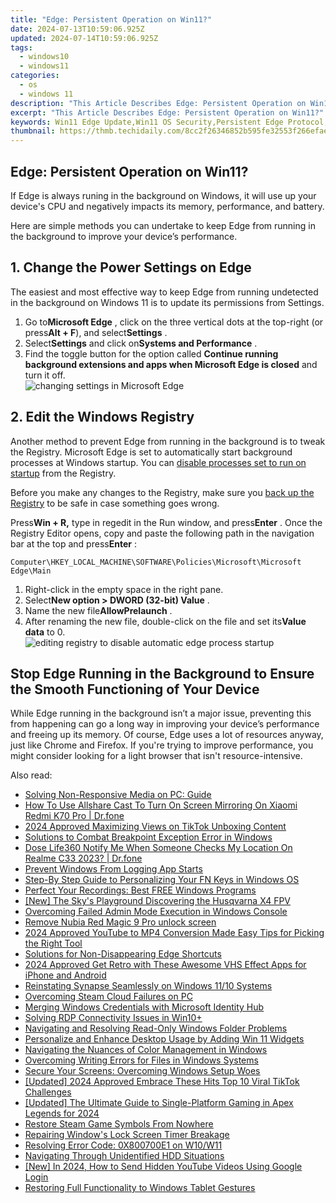 ```yaml
---
title: "Edge: Persistent Operation on Win11?"
date: 2024-07-13T10:59:06.925Z
updated: 2024-07-14T10:59:06.925Z
tags:
  - windows10
  - windows11
categories:
  - os
  - windows 11
description: "This Article Describes Edge: Persistent Operation on Win11?"
excerpt: "This Article Describes Edge: Persistent Operation on Win11?"
keywords: Win11 Edge Update,Win11 OS Security,Persistent Edge Protocol,Win11 Stability Concerns,Win11 System Optimization,Edge on Windows Operating System,Enhanced Windows 11 Performance
thumbnail: https://thmb.techidaily.com/8cc2f26346852b595fe32553f266efaeb26b116a663fa0800cea00c3335313c9.png
---
```


## Edge: Persistent Operation on Win11?

 If Edge is always runing in the background on Windows, it will use up your device's CPU and negatively impacts its memory, performance, and battery.

 Here are simple methods you can undertake to keep Edge from running in the background to improve your device’s performance.

## 1\. Change the Power Settings on Edge

 The easiest and most effective way to keep Edge from running undetected in the background on Windows 11 is to update its permissions from Settings.

1. Go to**Microsoft Edge** , click on the three vertical dots at the top-right (or press**Alt + F**), and select**Settings** .
2. Select**Settings** and click on**Systems and Performance** .
3. Find the toggle button for the option called **Continue running background extensions and apps when Microsoft Edge is closed** and turn it off.  
![changing settings in Microsoft Edge](https://static1.makeuseofimages.com/wordpress/wp-content/uploads/2023/04/edge-settings.jpg)

## 2\. Edit the Windows Registry

 Another method to prevent Edge from running in the background is to tweak the Registry. Microsoft Edge is set to automatically start background processes at Windows startup. You can [disable processes set to run on startup](https://www.makeuseof.com/windows-pc-too-many-background-processes/) from the Registry.

 Before you make any changes to the Registry, make sure you [back up the Registry](https://www.makeuseof.com/tag/backup-restore-windows-registry/) to be safe in case something goes wrong.

 Press**Win + R,** type in regedit in the Run window, and press**Enter** . Once the Registry Editor opens, copy and paste the following path in the navigation bar at the top and press**Enter** :

`Computer\HKEY_LOCAL_MACHINE\SOFTWARE\Policies\Microsoft\Microsoft Edge\Main`

1. Right-click in the empty space in the right pane.
2. Select**New option > DWORD (32-bit) Value** .
3. Name the new file**AllowPrelaunch** .
4. After renaming the new file, double-click on the file and set its**Value data** to 0.  
![editing registry to disable automatic edge process startup](https://static1.makeuseofimages.com/wordpress/wp-content/uploads/2023/04/edit-registry-edge-processes.jpg)

## Stop Edge Running in the Background to Ensure the Smooth Functioning of Your Device

 While Edge running in the background isn’t a major issue, preventing this from happening can go a long way in improving your device’s performance and freeing up its memory. Of course, Edge uses a lot of resources anyway, just like Chrome and Firefox. If you're trying to improve performance, you might consider looking for a light browser that isn't resource-intensive.

<ins class="adsbygoogle"
     style="display:block"
     data-ad-format="autorelaxed"
     data-ad-client="ca-pub-7571918770474297"
     data-ad-slot="1223367746"></ins>



<ins class="adsbygoogle"
     style="display:block"
     data-ad-client="ca-pub-7571918770474297"
     data-ad-slot="8358498916"
     data-ad-format="auto"
     data-full-width-responsive="true"></ins>



<span class="atpl-alsoreadstyle">Also read:</span>
<div><ul>
<li><a href="https://win11.techidaily.com/solving-non-responsive-media-on-pc-guide/"><u>Solving Non-Responsive Media on PC: Guide</u></a></li>
<li><a href="https://screen-mirror.techidaily.com/how-to-use-allshare-cast-to-turn-on-screen-mirroring-on-xiaomi-redmi-k70-pro-drfone-by-drfone-android/"><u>How To Use Allshare Cast To Turn On Screen Mirroring On Xiaomi Redmi K70 Pro | Dr.fone</u></a></li>
<li><a href="https://fox-hovers.techidaily.com/2024-approved-maximizing-views-on-tiktok-unboxing-content/"><u>2024 Approved  Maximizing Views on TikTok Unboxing Content</u></a></li>
<li><a href="https://win11.techidaily.com/solutions-to-combat-breakpoint-exception-error-in-windows/"><u>Solutions to Combat Breakpoint Exception Error in Windows</u></a></li>
<li><a href="https://fake-location.techidaily.com/dose-life360-notify-me-when-someone-checks-my-location-on-realme-c33-2023-drfone-by-drfone-virtual-android/"><u>Dose Life360 Notify Me When Someone Checks My Location On Realme C33 2023? | Dr.fone</u></a></li>
<li><a href="https://win11.techidaily.com/prevent-windows-from-logging-app-starts/"><u>Prevent Windows From Logging App Starts</u></a></li>
<li><a href="https://win11.techidaily.com/step-by-step-guide-to-personalizing-your-fn-keys-in-windows-os/"><u>Step-By Step Guide to Personalizing Your FN Keys in Windows OS</u></a></li>
<li><a href="https://win11.techidaily.com/perfect-your-recordings-best-free-windows-programs/"><u>Perfect Your Recordings: Best FREE Windows Programs</u></a></li>
<li><a href="https://some-tips.techidaily.com/new-the-skys-playground-discovering-the-husqvarna-x4-fpv/"><u>[New] The Sky's Playground  Discovering the Husqvarna X4 FPV</u></a></li>
<li><a href="https://win11.techidaily.com/overcoming-failed-admin-mode-execution-in-windows-console/"><u>Overcoming Failed Admin Mode Execution in Windows Console</u></a></li>
<li><a href="https://techidaily.com/remove-nubia-red-magic-9-pro-unlock-screen-by-drfone-android-unlock-android-unlock/"><u>Remove Nubia Red Magic 9 Pro unlock screen</u></a></li>
<li><a href="https://ai-video-apps.techidaily.com/2024-approved-youtube-to-mp4-conversion-made-easy-tips-for-picking-the-right-tool/"><u>2024 Approved YouTube to MP4 Conversion Made Easy Tips for Picking the Right Tool</u></a></li>
<li><a href="https://win11.techidaily.com/solutions-for-non-disappearing-edge-shortcuts/"><u>Solutions for Non-Disappearing Edge Shortcuts</u></a></li>
<li><a href="https://smart-video-creator.techidaily.com/2024-approved-get-retro-with-these-awesome-vhs-effect-apps-for-iphone-and-android/"><u>2024 Approved Get Retro with These Awesome VHS Effect Apps for iPhone and Android</u></a></li>
<li><a href="https://win11.techidaily.com/reinstating-synapse-seamlessly-on-windows-1110-systems/"><u>Reinstating Synapse Seamlessly on Windows 11/10 Systems</u></a></li>
<li><a href="https://win11.techidaily.com/overcoming-steam-cloud-failures-on-pc/"><u>Overcoming Steam Cloud Failures on PC</u></a></li>
<li><a href="https://win11.techidaily.com/merging-windows-credentials-with-microsoft-identity-hub/"><u>Merging Windows Credentials with Microsoft Identity Hub</u></a></li>
<li><a href="https://win11.techidaily.com/solving-rdp-connectivity-issues-in-win10plus/"><u>Solving RDP Connectivity Issues in Win10+</u></a></li>
<li><a href="https://win11.techidaily.com/navigating-and-resolving-read-only-windows-folder-problems/"><u>Navigating and Resolving Read-Only Windows Folder Problems</u></a></li>
<li><a href="https://win11.techidaily.com/personalize-and-enhance-desktop-usage-by-adding-win-11-widgets/"><u>Personalize and Enhance Desktop Usage by Adding Win 11 Widgets</u></a></li>
<li><a href="https://win11.techidaily.com/navigating-the-nuances-of-color-management-in-windows/"><u>Navigating the Nuances of Color Management in Windows</u></a></li>
<li><a href="https://win11.techidaily.com/overcoming-writing-errors-for-files-in-windows-systems/"><u>Overcoming Writing Errors for Files in Windows Systems</u></a></li>
<li><a href="https://win11.techidaily.com/secure-your-screens-overcoming-windows-setup-woes/"><u>Secure Your Screens: Overcoming Windows Setup Woes</u></a></li>
<li><a href="https://tiktok-video-recordings.techidaily.com/updated-2024-approved-embrace-these-hits-top-10-viral-tiktok-challenges/"><u>[Updated] 2024 Approved  Embrace These Hits  Top 10 Viral TikTok Challenges</u></a></li>
<li><a href="https://digital-screen-recording.techidaily.com/updated-the-ultimate-guide-to-single-platform-gaming-in-apex-legends-for-2024/"><u>[Updated] The Ultimate Guide to Single-Platform Gaming in Apex Legends for 2024</u></a></li>
<li><a href="https://win11.techidaily.com/restore-steam-game-symbols-from-nowhere/"><u>Restore Steam Game Symbols From Nowhere</u></a></li>
<li><a href="https://win11.techidaily.com/repairing-windows-lock-screen-timer-breakage/"><u>Repairing Window's Lock Screen Timer Breakage</u></a></li>
<li><a href="https://win11.techidaily.com/resolving-error-code-0x800700e1-on-w10w11/"><u>Resolving Error Code: 0X800700E1 on W10/W11</u></a></li>
<li><a href="https://win11.techidaily.com/navigating-through-unidentified-hdd-situations/"><u>Navigating Through Unidentified HDD Situations</u></a></li>
<li><a href="https://eaxpv-info.techidaily.com/new-in-2024-how-to-send-hidden-youtube-videos-using-google-login/"><u>[New] In 2024, How to Send Hidden YouTube Videos Using Google Login</u></a></li>
<li><a href="https://win11.techidaily.com/restoring-full-functionality-to-windows-tablet-gestures/"><u>Restoring Full Functionality to Windows Tablet Gestures</u></a></li>
</ul></div>
